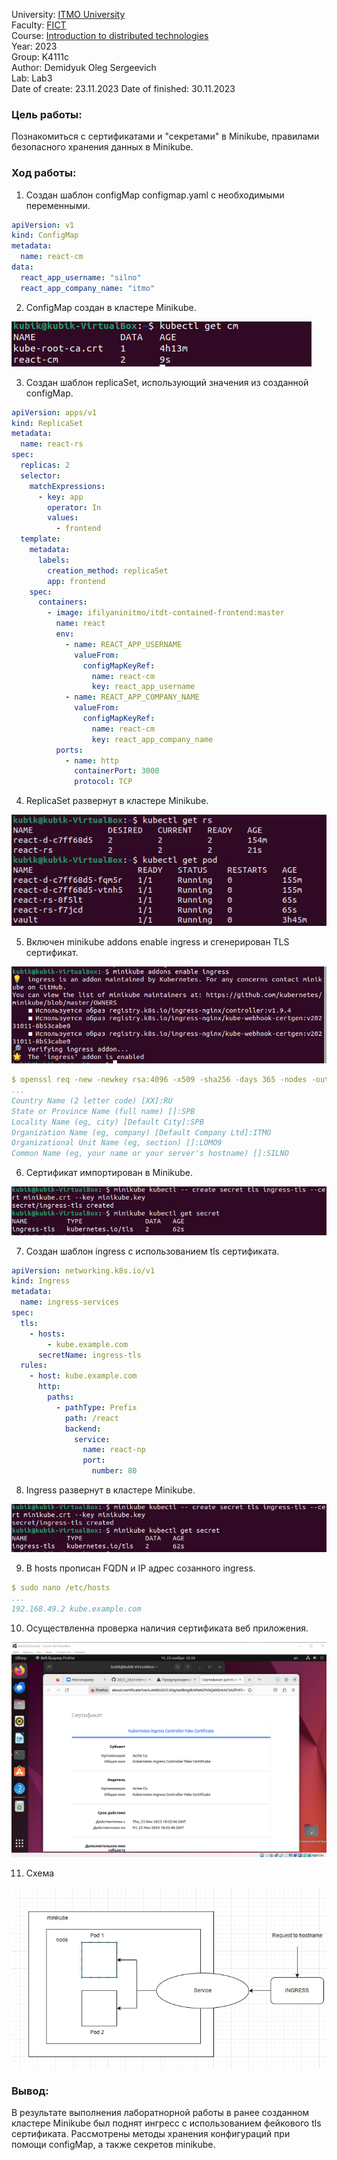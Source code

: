 University: [ITMO University](https://itmo.ru/ru/)  
Faculty: [FICT](https://fict.itmo.ru)    
Course: [Introduction to distributed technologies](https://github.com/itmo-ict-faculty/introduction-to-distributed-technologies)     
Year: 2023  
Group: K4111c  
Author: Demidyuk Oleg Sergeevich  
Lab: Lab3  
Date of create: 23.11.2023 
Date of finished: 30.11.2023

### Цель работы:

Познакомиться с сертификатами и "секретами" в Minikube, правилами безопасного хранения данных в Minikube.

### Ход работы:

1. Создан шаблон configMap configmap.yaml с необходимыми переменными.

```yaml
apiVersion: v1
kind: ConfigMap
metadata:
  name: react-cm
data:
  react_app_username: "silno"
  react_app_company_name: "itmo"
```

2. ConfigMap создан в кластере Minikube.

![Image text](https://github.com/SilnoEnamored/2023_2024-introduction_to_distributed_technologies-k4111c-demidyuk_o_s/raw/main/lab3/screenshots/1.jpg)

3. Создан шаблон replicaSet, использующий значения из созданной configMap.

```yaml
apiVersion: apps/v1
kind: ReplicaSet
metadata:
  name: react-rs
spec:
  replicas: 2
  selector:
    matchExpressions:
      - key: app
        operator: In
        values:
          - frontend
  template:
    metadata:
      labels:
        creation_method: replicaSet
        app: frontend
    spec:
      containers:
        - image: ifilyaninitmo/itdt-contained-frontend:master
          name: react
          env:
            - name: REACT_APP_USERNAME
              valueFrom:
                configMapKeyRef:
                  name: react-cm
                  key: react_app_username
            - name: REACT_APP_COMPANY_NAME
              valueFrom:
                configMapKeyRef:
                  name: react-cm
                  key: react_app_company_name
          ports:
            - name: http
              containerPort: 3000
              protocol: TCP
```

4. ReplicaSet развернут в кластере Minikube.

![Image text](https://github.com/SilnoEnamored/2023_2024-introduction_to_distributed_technologies-k4111c-demidyuk_o_s/raw/main/lab3/screenshots/2.jpg)

5. Включен minikube addons enable ingress и сгенерирован TLS сертификат.

![Image text](https://github.com/SilnoEnamored/2023_2024-introduction_to_distributed_technologies-k4111c-demidyuk_o_s/raw/main/lab3/screenshots/3.jpg)

```yaml
$ openssl req -new -newkey rsa:4096 -x509 -sha256 -days 365 -nodes -out minikube.crt -keyout minikube.key
...
Country Name (2 letter code) [XX]:RU
State or Province Name (full name) []:SPB
Locality Name (eg, city) [Default City]:SPB
Organization Name (eg, company) [Default Company Ltd]:ITMO
Organizational Unit Name (eg, section) []:LOMO9
Common Name (eg, your name or your server's hostname) []:SILNO
```

6. Сертификат импортирован в Minikube.

![Image text](https://github.com/SilnoEnamored/2023_2024-introduction_to_distributed_technologies-k4111c-demidyuk_o_s/raw/main/lab3/screenshots/5.jpg)

7. Создан шаблон ingress с использованием tls сертификата.

```yaml
apiVersion: networking.k8s.io/v1
kind: Ingress
metadata:
  name: ingress-services
spec:
  tls:
    - hosts:
        - kube.example.com
      secretName: ingress-tls
  rules:
    - host: kube.example.com
      http:
        paths:
          - pathType: Prefix
            path: /react
            backend:
              service:
                name: react-np
                port:
                  number: 80
```

8. Ingress развернут в кластере Minikube.

![Image text](https://github.com/SilnoEnamored/2023_2024-introduction_to_distributed_technologies-k4111c-demidyuk_o_s/raw/main/lab3/screenshots/5.jpg)

9. В hosts прописан FQDN и IP адрес созанного ingress.

```yaml
$ sudo nano /etc/hosts
...
192.168.49.2 kube.example.com
```

10. Осуществленна проверка наличия сертификата веб приложения.

![Image text](https://github.com/SilnoEnamored/2023_2024-introduction_to_distributed_technologies-k4111c-demidyuk_o_s/raw/main/lab3/screenshots/7.jpg)

11. Схема

![Image text](https://github.com/SilnoEnamored/2023_2024-introduction_to_distributed_technologies-k4111c-demidyuk_o_s/raw/main/lab3/screenshots/8.jpg)

### Вывод: 
В результате выполнения лаборатнорной работы в ранее созданном кластере Minikube был поднят ингресс с использованием фейкового tls сертификата. Рассмотрены методы хранения конфигураций при помощи configMap, а также секретов minikube.
